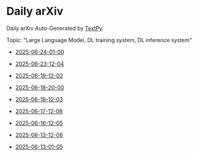 # Daily arXiv

Daily arXiv Auto-Generated by [TextPy](https://github.com/yezhengmao1/TextPy).

Topic: "Large Language Model, DL training system, DL inference system"

* [2025-06-24-01-00](https://linx.yezhem.com/2025-06-24-01-00.md)

* [2025-06-23-12-04](https://linx.yezhem.com/2025-06-23-12-04.md)

* [2025-06-19-12-02](https://linx.yezhem.com/2025-06-19-12-02.md)

* [2025-06-18-20-00](https://linx.yezhem.com/2025-06-18-20-00.md)

* [2025-06-18-12-03](https://linx.yezhem.com/2025-06-18-12-03.md)

* [2025-06-17-12-08](https://linx.yezhem.com/2025-06-17-12-08.md)

* [2025-06-16-12-05](https://linx.yezhem.com/2025-06-16-12-05.md)

* [2025-06-13-12-06](https://linx.yezhem.com/2025-06-13-12-06.md)

* [2025-06-13-01-05](https://linx.yezhem.com/2025-06-13-01-05.md)


